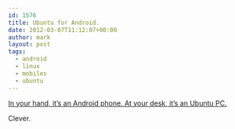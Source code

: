```yaml
---
id: 1576
title: Ubuntu for Android.
date: 2012-03-07T11:12:07+00:00
author: mark
layout: post
tags:
  - android
  - linux
  - mobiles
  - ubuntu
---
```

[In your hand, it&#8217;s an Android phone. At your desk, it&#8217;s an Ubuntu PC.](http://www.ubuntu.com/devices/android)

Clever.